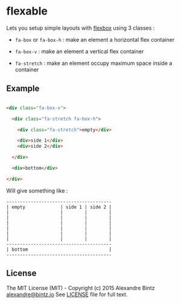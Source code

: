 # flexable

Lets you setup simple layouts with [flexbox](https://developer.mozilla.org/en-US/docs/Web/CSS/CSS_Flexible_Box_Layout/Using_CSS_flexible_boxes) using 3 classes :


- `fa-box` or `fa-box-h` : make an element a horizontal flex container

- `fa-box-v` : make an element a vertical flex container

- `fa-stretch` : make an element occupy maximum space inside a container


## Example

```html

<div class="fa-box-v">

  <div class="fa-stretch fa-box-h">

    <div class="fa-stretch">empty</div>

    <div>side 1</div>
    <div>side 2</div>

  </div>

  <div>bottom</div>

</div>

```

Will give something like :

    ---------------------------------------
    | empty             | side 1 | side 2 |
    |                   |        |        |
    |                   |        |        |
    |                   |        |        |
    |                   |        |        |
    |                   |        |        |
    |                   |        |        |
    ---------------------------------------
    | bottom                              |
    ---------------------------------------

## License

The MIT License (MIT) - Copyright (c) 2015 Alexandre Bintz <alexandre@bintz.io>
See [LICENSE](LICENSE) file for full text.
